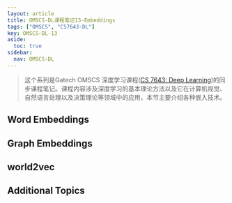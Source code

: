 ```yaml
---
layout: article
title: OMSCS-DL课程笔记13-Embeddings
tags: ["OMSCS", "CS7643-DL"]
key: OMSCS-DL-13
aside:
  toc: true
sidebar:
  nav: OMSCS-DL
---
```


> 这个系列是Gatech OMSCS 深度学习课程([CS 7643: Deep Learning](https://omscs.gatech.edu/cs-7643-deep-learning))的同步课程笔记。课程内容涉及深度学习的基本理论方法以及它在计算机视觉、自然语言处理以及决策理论等领域中的应用，本节主要介绍各种嵌入技术。
<!--more-->

## Word Embeddings

## Graph Embeddings

## world2vec

## Additional Topics